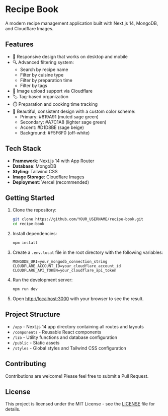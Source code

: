 # Recipe Book

A modern recipe management application built with Next.js 14, MongoDB, and Cloudflare Images.

## Features

- 📱 Responsive design that works on desktop and mobile
- 🔍 Advanced filtering system:
  - Search by recipe name
  - Filter by cuisine type
  - Filter by preparation time
  - Filter by tags
- 📸 Image upload support via Cloudflare
- 🏷️ Tag-based organization
- ⏱️ Preparation and cooking time tracking
- 🎨 Beautiful, consistent design with a custom color scheme:
  - Primary: #819A91 (muted sage green)
  - Secondary: #A7C1A8 (lighter sage green)
  - Accent: #D1D8BE (sage beige)
  - Background: #F5F6F0 (off-white)

## Tech Stack

- **Framework**: Next.js 14 with App Router
- **Database**: MongoDB
- **Styling**: Tailwind CSS
- **Image Storage**: Cloudflare Images
- **Deployment**: Vercel (recommended)

## Getting Started

1. Clone the repository:
   ```bash
   git clone https://github.com/YOUR_USERNAME/recipe-book.git
   cd recipe-book
   ```

2. Install dependencies:
   ```bash
   npm install
   ```

3. Create a `.env.local` file in the root directory with the following variables:
   ```
   MONGODB_URI=your_mongodb_connection_string
   CLOUDFLARE_ACCOUNT_ID=your_cloudflare_account_id
   CLOUDFLARE_API_TOKEN=your_cloudflare_api_token
   ```

4. Run the development server:
   ```bash
   npm run dev
   ```

5. Open [http://localhost:3000](http://localhost:3000) with your browser to see the result.

## Project Structure

- `/app` - Next.js 14 app directory containing all routes and layouts
- `/components` - Reusable React components
- `/lib` - Utility functions and database configuration
- `/public` - Static assets
- `/styles` - Global styles and Tailwind CSS configuration

## Contributing

Contributions are welcome! Please feel free to submit a Pull Request.

## License

This project is licensed under the MIT License - see the [LICENSE](LICENSE) file for details.
